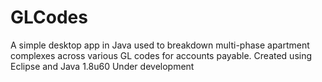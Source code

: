 # GLCodes
A simple desktop app in Java used to breakdown multi-phase apartment complexes across various GL codes for accounts payable.
Created using Eclipse and Java 1.8u60
Under development
